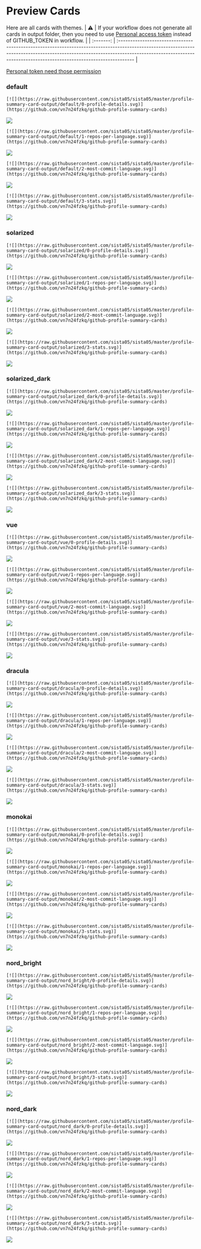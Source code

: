 
# Preview Cards

Here are all cards with themes.
| :warning: | If your workflow does not generate all cards in output folder, then you need to use [Personal access token](https://docs.github.com/en/actions/configuring-and-managing-workflows/creating-and-storing-encrypted-secrets) instead of GITHUB_TOKEN in workflow. |
| :-------: | :------------------------------------------------------------------------------------------------------------------------------------------------------------------------------------------------------------------------------------------------ |

[Personal token need those permission](https://github.com/vn7n24fzkq/github-profile-summary-cards/wiki/Personal-access-token-permissions)


### default


```
[![](https://raw.githubusercontent.com/sista05/sista05/master/profile-summary-card-output/default/0-profile-details.svg)](https://github.com/vn7n24fzkq/github-profile-summary-cards)
```
![](https://raw.githubusercontent.com/sista05/sista05/master/profile-summary-card-output/default/0-profile-details.svg)


```
[![](https://raw.githubusercontent.com/sista05/sista05/master/profile-summary-card-output/default/1-repos-per-language.svg)](https://github.com/vn7n24fzkq/github-profile-summary-cards)
```
![](https://raw.githubusercontent.com/sista05/sista05/master/profile-summary-card-output/default/1-repos-per-language.svg)


```
[![](https://raw.githubusercontent.com/sista05/sista05/master/profile-summary-card-output/default/2-most-commit-language.svg)](https://github.com/vn7n24fzkq/github-profile-summary-cards)
```
![](https://raw.githubusercontent.com/sista05/sista05/master/profile-summary-card-output/default/2-most-commit-language.svg)


```
[![](https://raw.githubusercontent.com/sista05/sista05/master/profile-summary-card-output/default/3-stats.svg)](https://github.com/vn7n24fzkq/github-profile-summary-cards)
```
![](https://raw.githubusercontent.com/sista05/sista05/master/profile-summary-card-output/default/3-stats.svg)


### solarized


```
[![](https://raw.githubusercontent.com/sista05/sista05/master/profile-summary-card-output/solarized/0-profile-details.svg)](https://github.com/vn7n24fzkq/github-profile-summary-cards)
```
![](https://raw.githubusercontent.com/sista05/sista05/master/profile-summary-card-output/solarized/0-profile-details.svg)


```
[![](https://raw.githubusercontent.com/sista05/sista05/master/profile-summary-card-output/solarized/1-repos-per-language.svg)](https://github.com/vn7n24fzkq/github-profile-summary-cards)
```
![](https://raw.githubusercontent.com/sista05/sista05/master/profile-summary-card-output/solarized/1-repos-per-language.svg)


```
[![](https://raw.githubusercontent.com/sista05/sista05/master/profile-summary-card-output/solarized/2-most-commit-language.svg)](https://github.com/vn7n24fzkq/github-profile-summary-cards)
```
![](https://raw.githubusercontent.com/sista05/sista05/master/profile-summary-card-output/solarized/2-most-commit-language.svg)


```
[![](https://raw.githubusercontent.com/sista05/sista05/master/profile-summary-card-output/solarized/3-stats.svg)](https://github.com/vn7n24fzkq/github-profile-summary-cards)
```
![](https://raw.githubusercontent.com/sista05/sista05/master/profile-summary-card-output/solarized/3-stats.svg)


### solarized_dark


```
[![](https://raw.githubusercontent.com/sista05/sista05/master/profile-summary-card-output/solarized_dark/0-profile-details.svg)](https://github.com/vn7n24fzkq/github-profile-summary-cards)
```
![](https://raw.githubusercontent.com/sista05/sista05/master/profile-summary-card-output/solarized_dark/0-profile-details.svg)


```
[![](https://raw.githubusercontent.com/sista05/sista05/master/profile-summary-card-output/solarized_dark/1-repos-per-language.svg)](https://github.com/vn7n24fzkq/github-profile-summary-cards)
```
![](https://raw.githubusercontent.com/sista05/sista05/master/profile-summary-card-output/solarized_dark/1-repos-per-language.svg)


```
[![](https://raw.githubusercontent.com/sista05/sista05/master/profile-summary-card-output/solarized_dark/2-most-commit-language.svg)](https://github.com/vn7n24fzkq/github-profile-summary-cards)
```
![](https://raw.githubusercontent.com/sista05/sista05/master/profile-summary-card-output/solarized_dark/2-most-commit-language.svg)


```
[![](https://raw.githubusercontent.com/sista05/sista05/master/profile-summary-card-output/solarized_dark/3-stats.svg)](https://github.com/vn7n24fzkq/github-profile-summary-cards)
```
![](https://raw.githubusercontent.com/sista05/sista05/master/profile-summary-card-output/solarized_dark/3-stats.svg)


### vue


```
[![](https://raw.githubusercontent.com/sista05/sista05/master/profile-summary-card-output/vue/0-profile-details.svg)](https://github.com/vn7n24fzkq/github-profile-summary-cards)
```
![](https://raw.githubusercontent.com/sista05/sista05/master/profile-summary-card-output/vue/0-profile-details.svg)


```
[![](https://raw.githubusercontent.com/sista05/sista05/master/profile-summary-card-output/vue/1-repos-per-language.svg)](https://github.com/vn7n24fzkq/github-profile-summary-cards)
```
![](https://raw.githubusercontent.com/sista05/sista05/master/profile-summary-card-output/vue/1-repos-per-language.svg)


```
[![](https://raw.githubusercontent.com/sista05/sista05/master/profile-summary-card-output/vue/2-most-commit-language.svg)](https://github.com/vn7n24fzkq/github-profile-summary-cards)
```
![](https://raw.githubusercontent.com/sista05/sista05/master/profile-summary-card-output/vue/2-most-commit-language.svg)


```
[![](https://raw.githubusercontent.com/sista05/sista05/master/profile-summary-card-output/vue/3-stats.svg)](https://github.com/vn7n24fzkq/github-profile-summary-cards)
```
![](https://raw.githubusercontent.com/sista05/sista05/master/profile-summary-card-output/vue/3-stats.svg)


### dracula


```
[![](https://raw.githubusercontent.com/sista05/sista05/master/profile-summary-card-output/dracula/0-profile-details.svg)](https://github.com/vn7n24fzkq/github-profile-summary-cards)
```
![](https://raw.githubusercontent.com/sista05/sista05/master/profile-summary-card-output/dracula/0-profile-details.svg)


```
[![](https://raw.githubusercontent.com/sista05/sista05/master/profile-summary-card-output/dracula/1-repos-per-language.svg)](https://github.com/vn7n24fzkq/github-profile-summary-cards)
```
![](https://raw.githubusercontent.com/sista05/sista05/master/profile-summary-card-output/dracula/1-repos-per-language.svg)


```
[![](https://raw.githubusercontent.com/sista05/sista05/master/profile-summary-card-output/dracula/2-most-commit-language.svg)](https://github.com/vn7n24fzkq/github-profile-summary-cards)
```
![](https://raw.githubusercontent.com/sista05/sista05/master/profile-summary-card-output/dracula/2-most-commit-language.svg)


```
[![](https://raw.githubusercontent.com/sista05/sista05/master/profile-summary-card-output/dracula/3-stats.svg)](https://github.com/vn7n24fzkq/github-profile-summary-cards)
```
![](https://raw.githubusercontent.com/sista05/sista05/master/profile-summary-card-output/dracula/3-stats.svg)


### monokai


```
[![](https://raw.githubusercontent.com/sista05/sista05/master/profile-summary-card-output/monokai/0-profile-details.svg)](https://github.com/vn7n24fzkq/github-profile-summary-cards)
```
![](https://raw.githubusercontent.com/sista05/sista05/master/profile-summary-card-output/monokai/0-profile-details.svg)


```
[![](https://raw.githubusercontent.com/sista05/sista05/master/profile-summary-card-output/monokai/1-repos-per-language.svg)](https://github.com/vn7n24fzkq/github-profile-summary-cards)
```
![](https://raw.githubusercontent.com/sista05/sista05/master/profile-summary-card-output/monokai/1-repos-per-language.svg)


```
[![](https://raw.githubusercontent.com/sista05/sista05/master/profile-summary-card-output/monokai/2-most-commit-language.svg)](https://github.com/vn7n24fzkq/github-profile-summary-cards)
```
![](https://raw.githubusercontent.com/sista05/sista05/master/profile-summary-card-output/monokai/2-most-commit-language.svg)


```
[![](https://raw.githubusercontent.com/sista05/sista05/master/profile-summary-card-output/monokai/3-stats.svg)](https://github.com/vn7n24fzkq/github-profile-summary-cards)
```
![](https://raw.githubusercontent.com/sista05/sista05/master/profile-summary-card-output/monokai/3-stats.svg)


### nord_bright


```
[![](https://raw.githubusercontent.com/sista05/sista05/master/profile-summary-card-output/nord_bright/0-profile-details.svg)](https://github.com/vn7n24fzkq/github-profile-summary-cards)
```
![](https://raw.githubusercontent.com/sista05/sista05/master/profile-summary-card-output/nord_bright/0-profile-details.svg)


```
[![](https://raw.githubusercontent.com/sista05/sista05/master/profile-summary-card-output/nord_bright/1-repos-per-language.svg)](https://github.com/vn7n24fzkq/github-profile-summary-cards)
```
![](https://raw.githubusercontent.com/sista05/sista05/master/profile-summary-card-output/nord_bright/1-repos-per-language.svg)


```
[![](https://raw.githubusercontent.com/sista05/sista05/master/profile-summary-card-output/nord_bright/2-most-commit-language.svg)](https://github.com/vn7n24fzkq/github-profile-summary-cards)
```
![](https://raw.githubusercontent.com/sista05/sista05/master/profile-summary-card-output/nord_bright/2-most-commit-language.svg)


```
[![](https://raw.githubusercontent.com/sista05/sista05/master/profile-summary-card-output/nord_bright/3-stats.svg)](https://github.com/vn7n24fzkq/github-profile-summary-cards)
```
![](https://raw.githubusercontent.com/sista05/sista05/master/profile-summary-card-output/nord_bright/3-stats.svg)


### nord_dark


```
[![](https://raw.githubusercontent.com/sista05/sista05/master/profile-summary-card-output/nord_dark/0-profile-details.svg)](https://github.com/vn7n24fzkq/github-profile-summary-cards)
```
![](https://raw.githubusercontent.com/sista05/sista05/master/profile-summary-card-output/nord_dark/0-profile-details.svg)


```
[![](https://raw.githubusercontent.com/sista05/sista05/master/profile-summary-card-output/nord_dark/1-repos-per-language.svg)](https://github.com/vn7n24fzkq/github-profile-summary-cards)
```
![](https://raw.githubusercontent.com/sista05/sista05/master/profile-summary-card-output/nord_dark/1-repos-per-language.svg)


```
[![](https://raw.githubusercontent.com/sista05/sista05/master/profile-summary-card-output/nord_dark/2-most-commit-language.svg)](https://github.com/vn7n24fzkq/github-profile-summary-cards)
```
![](https://raw.githubusercontent.com/sista05/sista05/master/profile-summary-card-output/nord_dark/2-most-commit-language.svg)


```
[![](https://raw.githubusercontent.com/sista05/sista05/master/profile-summary-card-output/nord_dark/3-stats.svg)](https://github.com/vn7n24fzkq/github-profile-summary-cards)
```
![](https://raw.githubusercontent.com/sista05/sista05/master/profile-summary-card-output/nord_dark/3-stats.svg)

